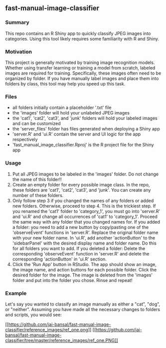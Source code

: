 ## fast-manual-image-classifier

### Summary

This repo contains an R Shiny app to quickly classify JPEG images into categories. 
Using this tool likely requires some familiarity with R and Shiny.

### Motivation

This project is generally motivated by training image recognition models. 
Whether using transfer learning or training a model from scratch, labeled images are required for training. 
Specifically, these images often need to be organized by folder.
If you have manually label images and place them into folders by class, this tool may help you speed up this task.

### Files

- all folders initially contain a placeholder '.txt' file
- the 'images' folder will hold your unlabeled JPEG images
- the 'cat1', 'cat2', 'cat3', and 'junk' folders will hold your labeled images and can be customized
- the 'server_files' folder has files generated when deploying a Shiny app
- 'server.R' and 'ui.R' contain the server and UI logic for the app respectively
- 'fast_manual_image_classifier.Rproj' is the R project file for the Shiny app

### Usage

1. Put all JPEG images to be labeled in the 'images' folder. Do not change the name of this folder!!
2. Create an empty folder for every possible image class. In the repo, these folders are 'cat1', 'cat2', 'cat3', and 'junk'.
You can create any number of these folders.
3. Only follow step 3 if you changed the names of any folders or added new folders. Otherwise, proceed to step 4. This is the trickiest step. 
If you renamed the 'cat1' folder to 'category_1', you must go into 'server.R' and 'ui.R' and change all occurrences of 'cat1' to 'category_1'. 
Proceed the same way with any folder that you changed names for.
If you added a folder: you need to add a new button by copy/pasting one of the 'observeEvent' functions in 'server.R'. 
Replace the original folder name with your new folder name. In 'ui.R', add another 'actionButton' to the 
'sidebarPanel' with the desired display name and folder name. Do this for all folders you want to add.
If you deleted a folder: Delete the corresponding 'observeEvent' function in 'server.R' and 
delete the corresponding 'actionButton' in 'ui.R' section.
4. Click the 'Run App' button in RStudio. The app should show an image, the image name, and action buttons for each possible folder.
Click the desired folder for the image. The image is deleted from the 'images' folder and put into the folder you chose.
Rinse and repeat!

### Example

Let's say you wanted to classify an image manually as either a "cat", "dog", or "neither". Assuming you have made all the necessary changes to folders and scripts, you would see:

[[https://github.com/jai-bansal/fast-manual-image-classifier/reference_images/ref_one.png]]
[[https://github.com/jai-bansal/fast-manual-image-classifier/tree/master/reference_images/ref_one.PNG]]


